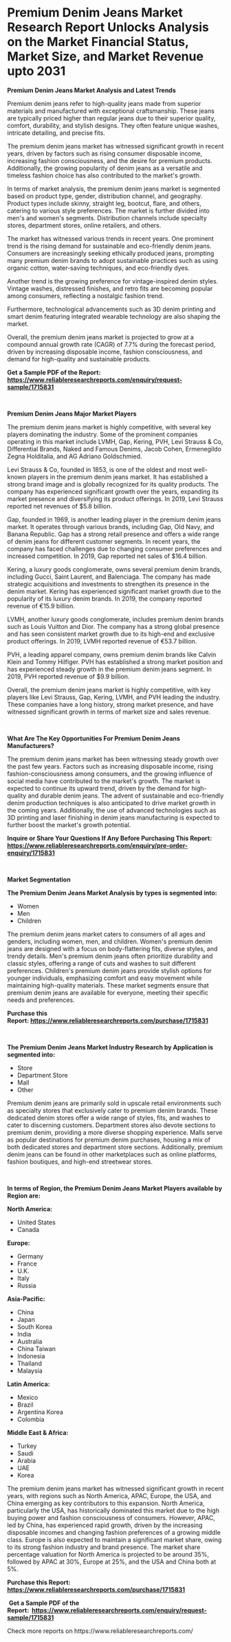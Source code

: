 <p><h1>Premium Denim Jeans Market Research Report Unlocks Analysis on the Market Financial Status, Market Size, and Market Revenue upto 2031</h1></p><p><strong>Premium Denim Jeans Market Analysis and Latest Trends</strong></p>
<p><p>Premium denim jeans refer to high-quality jeans made from superior materials and manufactured with exceptional craftsmanship. These jeans are typically priced higher than regular jeans due to their superior quality, comfort, durability, and stylish designs. They often feature unique washes, intricate detailing, and precise fits.</p><p>The premium denim jeans market has witnessed significant growth in recent years, driven by factors such as rising consumer disposable income, increasing fashion consciousness, and the desire for premium products. Additionally, the growing popularity of denim jeans as a versatile and timeless fashion choice has also contributed to the market's growth.</p><p>In terms of market analysis, the premium denim jeans market is segmented based on product type, gender, distribution channel, and geography. Product types include skinny, straight leg, bootcut, flare, and others, catering to various style preferences. The market is further divided into men's and women's segments. Distribution channels include specialty stores, department stores, online retailers, and others.</p><p>The market has witnessed various trends in recent years. One prominent trend is the rising demand for sustainable and eco-friendly denim jeans. Consumers are increasingly seeking ethically produced jeans, prompting many premium denim brands to adopt sustainable practices such as using organic cotton, water-saving techniques, and eco-friendly dyes.</p><p>Another trend is the growing preference for vintage-inspired denim styles. Vintage washes, distressed finishes, and retro fits are becoming popular among consumers, reflecting a nostalgic fashion trend.</p><p>Furthermore, technological advancements such as 3D denim printing and smart denim featuring integrated wearable technology are also shaping the market.</p><p>Overall, the premium denim jeans market is projected to grow at a compound annual growth rate (CAGR) of 7.7% during the forecast period, driven by increasing disposable income, fashion consciousness, and demand for high-quality and sustainable products.</p></p>
<p><strong>Get a Sample PDF of the Report:&nbsp; <a href="https://www.reliableresearchreports.com/enquiry/request-sample/1715831">https://www.reliableresearchreports.com/enquiry/request-sample/1715831</a></strong></p>
<p>&nbsp;</p>
<p><strong>Premium Denim Jeans Major Market Players</strong></p>
<p><p>The premium denim jeans market is highly competitive, with several key players dominating the industry. Some of the prominent companies operating in this market include LVMH, Gap, Kering, PVH, Levi Strauss & Co, Differential Brands, Naked and Famous Denims, Jacob Cohen, Ermenegildo Zegna Holditalia, and AG Adriano Goldschmied.</p><p>Levi Strauss & Co, founded in 1853, is one of the oldest and most well-known players in the premium denim jeans market. It has established a strong brand image and is globally recognized for its quality products. The company has experienced significant growth over the years, expanding its market presence and diversifying its product offerings. In 2019, Levi Strauss reported net revenues of $5.8 billion.</p><p>Gap, founded in 1969, is another leading player in the premium denim jeans market. It operates through various brands, including Gap, Old Navy, and Banana Republic. Gap has a strong retail presence and offers a wide range of denim jeans for different customer segments. In recent years, the company has faced challenges due to changing consumer preferences and increased competition. In 2019, Gap reported net sales of $16.4 billion.</p><p>Kering, a luxury goods conglomerate, owns several premium denim brands, including Gucci, Saint Laurent, and Balenciaga. The company has made strategic acquisitions and investments to strengthen its presence in the denim market. Kering has experienced significant market growth due to the popularity of its luxury denim brands. In 2019, the company reported revenue of €15.9 billion.</p><p>LVMH, another luxury goods conglomerate, includes premium denim brands such as Louis Vuitton and Dior. The company has a strong global presence and has seen consistent market growth due to its high-end and exclusive product offerings. In 2019, LVMH reported revenue of €53.7 billion.</p><p>PVH, a leading apparel company, owns premium denim brands like Calvin Klein and Tommy Hilfiger. PVH has established a strong market position and has experienced steady growth in the premium denim jeans segment. In 2019, PVH reported revenue of $9.9 billion.</p><p>Overall, the premium denim jeans market is highly competitive, with key players like Levi Strauss, Gap, Kering, LVMH, and PVH leading the industry. These companies have a long history, strong market presence, and have witnessed significant growth in terms of market size and sales revenue.</p></p>
<p>&nbsp;</p>
<p><strong>What Are The Key Opportunities For Premium Denim Jeans Manufacturers?</strong></p>
<p><p>The premium denim jeans market has been witnessing steady growth over the past few years. Factors such as increasing disposable income, rising fashion-consciousness among consumers, and the growing influence of social media have contributed to the market's growth. The market is expected to continue its upward trend, driven by the demand for high-quality and durable denim jeans. The advent of sustainable and eco-friendly denim production techniques is also anticipated to drive market growth in the coming years. Additionally, the use of advanced technologies such as 3D printing and laser finishing in denim jeans manufacturing is expected to further boost the market's growth potential.</p></p>
<p><strong>Inquire or Share Your Questions If Any Before Purchasing This Report: <a href="https://www.reliableresearchreports.com/enquiry/pre-order-enquiry/1715831">https://www.reliableresearchreports.com/enquiry/pre-order-enquiry/1715831</a></strong></p>
<p>&nbsp;</p>
<p><strong>Market Segmentation</strong></p>
<p><strong>The Premium Denim Jeans Market Analysis by types is segmented into:</strong></p>
<p><ul><li>Women</li><li>Men</li><li>Children</li></ul></p>
<p><p>The premium denim jeans market caters to consumers of all ages and genders, including women, men, and children. Women's premium denim jeans are designed with a focus on body-flattering fits, diverse styles, and trendy details. Men's premium denim jeans often prioritize durability and classic styles, offering a range of cuts and washes to suit different preferences. Children's premium denim jeans provide stylish options for younger individuals, emphasizing comfort and easy movement while maintaining high-quality materials. These market segments ensure that premium denim jeans are available for everyone, meeting their specific needs and preferences.</p></p>
<p><strong>Purchase this Report:&nbsp;<a href="https://www.reliableresearchreports.com/purchase/1715831">https://www.reliableresearchreports.com/purchase/1715831</a></strong></p>
<p>&nbsp;</p>
<p><strong>The Premium Denim Jeans Market Industry Research by Application is segmented into:</strong></p>
<p><ul><li>Store</li><li>Department Store</li><li>Mall</li><li>Other</li></ul></p>
<p><p>Premium denim jeans are primarily sold in upscale retail environments such as specialty stores that exclusively cater to premium denim brands. These dedicated denim stores offer a wide range of styles, fits, and washes to cater to discerning customers. Department stores also devote sections to premium denim, providing a more diverse shopping experience. Malls serve as popular destinations for premium denim purchases, housing a mix of both dedicated stores and department store sections. Additionally, premium denim jeans can be found in other marketplaces such as online platforms, fashion boutiques, and high-end streetwear stores.</p></p>
<p>&nbsp;</p>
<p><strong>In terms of Region, the Premium Denim Jeans Market Players available by Region are:</strong></p>
<p>
    <p> <strong> North America: </strong>
        <ul>
            <li>United States</li>
            <li>Canada</li>
        </ul>
        </p> 
    <p> <strong> Europe: </strong>
        <ul>
            <li>Germany</li>
            <li>France</li>
            <li>U.K.</li>
            <li>Italy</li>
            <li>Russia</li>
        </ul>
        </p> 
    <p> <strong> Asia-Pacific: </strong>
        <ul>
            <li>China</li>
            <li>Japan</li>
            <li>South Korea</li>
            <li>India</li>
            <li>Australia</li>
            <li>China Taiwan</li>
            <li>Indonesia</li>
            <li>Thailand</li>
            <li>Malaysia</li>
        </ul>
        </p> 
    <p> <strong> Latin America: </strong>
        <ul>
            <li>Mexico</li>
            <li>Brazil</li>
            <li>Argentina Korea</li>
            <li>Colombia</li>
        </ul>
        </p> 
    <p> <strong> Middle East & Africa: </strong>
        <ul>
            <li>Turkey</li>
            <li>Saudi</li>
            <li>Arabia</li>
            <li>UAE</li>
            <li>Korea</li>
        </ul>
    </p>
    </p>
<p><p>The premium denim jeans market has witnessed significant growth in recent years, with regions such as North America, APAC, Europe, the USA, and China emerging as key contributors to this expansion. North America, particularly the USA, has historically dominated this market due to the high buying power and fashion consciousness of consumers. However, APAC, led by China, has experienced rapid growth, driven by the increasing disposable incomes and changing fashion preferences of a growing middle class. Europe is also expected to maintain a significant market share, owing to its strong fashion industry and brand presence. The market share percentage valuation for North America is projected to be around 35%, followed by APAC at 30%, Europe at 25%, and the USA and China both at 5%.</p></p>
<p><strong>Purchase this Report: <a href="https://www.reliableresearchreports.com/purchase/1715831">https://www.reliableresearchreports.com/purchase/1715831</a></strong></p>
<p>&nbsp;<strong>Get a Sample PDF of the Report:&nbsp;&nbsp;<a href="https://www.reliableresearchreports.com/enquiry/request-sample/1715831">https://www.reliableresearchreports.com/enquiry/request-sample/1715831</a></strong></p>
<p><strong></strong></p>
<p>Check more reports on https://www.reliableresearchreports.com/</p>